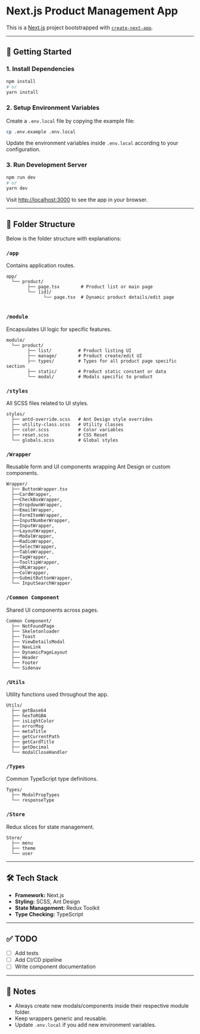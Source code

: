 # Next.js Product Management App

This is a [Next.js](https://nextjs.org/) project bootstrapped with [`create-next-app`](https://github.com/vercel/next.js/tree/canary/packages/create-next-app).

---

## 🚀 Getting Started

### 1. Install Dependencies

```bash
npm install
# or
yarn install
```

### 2. Setup Environment Variables

Create a `.env.local` file by copying the example file:

```bash
cp .env.example .env.local
```

Update the environment variables inside `.env.local` according to your configuration.

### 3. Run Development Server

```bash
npm run dev
# or
yarn dev
```

Visit [http://localhost:3000](http://localhost:3000) to see the app in your browser.

---

## 📁 Folder Structure

Below is the folder structure with explanations:

### `/app`

Contains application routes.

```
app/
  └── product/
        ├── page.tsx        # Product list or main page
        └── [id]/
              └── page.tsx  # Dynamic product details/edit page
  
```

### `/module`

Encapsulates UI logic for specific features.

```
module/
  └── product/
        ├── list/          # Product listing UI
        ├── manage/        # Product create/edit UI
        ├── types/         # Types for all product page specific section
        ├── static/        # Product static constant or data
        └── modal/         # Modals specific to product
```

### `/styles`

All SCSS files related to UI styles.

```
styles/
  ├── antd-override.scss   # Ant Design style overrides
  ├── utility-class.scss   # Utility classes
  ├── color.scss           # Color variables
  ├── reset.scss           # CSS Reset
  └── globals.scss         # Global styles
```

### `/Wrapper`

Reusable form and UI components wrapping Ant Design or custom components.

```
Wrapper/
  ├── ButtonWrapper.tsx
  ├──CardWrapper,
  ├──CheckBoxWrapper,
  ├──DropdownWrapper,
  ├──EmailWrapper,
  ├──FormItemWrapper,
  ├──InputNumberWrapper,
  ├──InputWrapper,
  ├──LayoutWrapper,
  ├──ModalWrapper,
  ├──RadioWrapper,
  ├──SelectWrapper,
  ├──TableWrapper,
  ├──TagWrapper,
  ├──TooltipWrapper,
  ├──URLWrapper,
  ├──ColWrapper,
  ├──SubmitButtonWrapper,
  └── InputSearchWrapper
```

### `/Common Component`

Shared UI components across pages.

```
Common Component/
  ├── NotFoundPage
  ├── Skeletonloader
  ├── Toast
  ├── ViewDetailsModal
  ├── NavLink
  ├── DynamicPageLayout
  ├── Header
  ├── Footer
  └── Sidenav
```

### `/Utils`

Utility functions used throughout the app.

```
Utils/
  ├── getBase64
  ├── hexToRGBA
  ├── isLightColor
  ├── errorMsg
  ├── metaTitle
  ├── getCurrentPath
  ├── getCardTitle
  ├── getDecimal
  └── modalCloseHandler
```

### `/Types`

Common TypeScript type definitions.

```
Types/
  ├── ModalPropTypes
  └── responseType
```

### `/Store`

Redux slices for state management.

```
Store/
  ├── menu
  ├── theme
  └── user
```

---

## 🛠 Tech Stack

- **Framework:** Next.js
- **Styling:** SCSS, Ant Design
- **State Management:** Redux Toolkit
- **Type Checking:** TypeScript

---

## ✅ TODO

- [ ] Add tests
- [ ] Add CI/CD pipeline
- [ ] Write component documentation

---

## 📌 Notes

- Always create new modals/components inside their respective module folder.
- Keep wrappers generic and reusable.
- Update `.env.local` if you add new environment variables.

